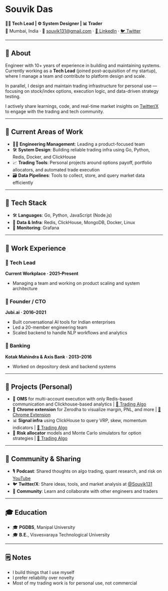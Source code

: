 # Souvik Das

**🧑‍💻 Tech Lead | ⚙️ System Designer | 📊 Trader**  
📍 Mumbai, India · 📧 souvik131@gmail.com · [🔗 LinkedIn](https://www.linkedin.com/in/souvik131) · [🐦 Twitter](https://x.com/Souvik131)

---

## 🧭 About

Engineer with 10+ years of experience in building and maintaining systems.  
Currently working as a **Tech Lead** (joined post-acquisition of my startup), where I manage a team and contribute to platform design and scale.

In parallel, I design and maintain trading infrastructure for personal use — focusing on stock/index options, execution logic, and data-driven strategy testing.

I actively share learnings, code, and real-time market insights on [Twitter/X](https://x.com/Souvik131) to engage with the trading and tech community.

---

## 🔧 Current Areas of Work

- 🧑‍🏫 **Engineering Management**: Leading a product-focused team
- 🛠️ **System Design**: Building reliable trading infra using Go, Python, Redis, Docker, and ClickHouse
- 📈 **Trading Tools**: Personal projects around options payoff, portfolio allocators, and automated trade execution
- 🗃️ **Data Pipelines**: Tools to collect, store, and query market data efficiently

---

## 🧰 Tech Stack

- 🛠️ **Languages**: Go, Python, JavaScript (Node.js)
- 🧱 **Data & Infra**: Redis, ClickHouse, MongoDB, Docker, Linux
- 📡 **Monitoring**: Grafana

---

## 🏢 Work Experience

### 🔹 Tech Lead

**Current Workplace · 2021–Present**

- Managing a team and working on product scaling and system architecture

### 🔹 Founder / CTO

**Jubi.ai · 2016–2021**

- Built conversational AI tools for Indian enterprises
- Led a 20-member engineering team
- Scaled backend to handle NLP workflows and analytics

### 🔹 Banking

**Kotak Mahindra & Axis Bank · 2013–2016**

- Worked on depository desk and backend systems

---

## 🚀 Projects (Personal)

- 🧠 **OMS** for multi-account execution with only Redis-based communication and Clickhouse-based analytics | [🔗 Trading Algo](https://tradingalgo.in) 
- 🧩 **Chrome extension** for Zerodha to visualize margin, PNL, and more | [🔗 Chrome Extension](https://chromewebstore.google.com/detail/trading-algo/kcdieedecefcnaioggjebnpifmbnfnop)
- 📊 **Signal infra** using ClickHouse to query VRP, skew, momentum indicators | [🔗 Trading Algo](https://tradingalgo.in)
- 🧮 **Risk allocator** models and Monte Carlo simulators for option strategies | [🔗 Trading Algo](https://tradingalgo.in)

---

## 📣 Community & Sharing

- 🎙️ **Podcast**: Shared thoughts on algo trading, quant research, and risk on [YouTube](https://www.youtube.com/watch?v=IRePtbh2MJs)  
- 🐦 **Twitter/X**: Share ideas, tools, and market analysis at [@Souvik131](https://x.com/Souvik131)  
- 🤝 **Community**: Learn and collaborate with other engineers and traders  

---

## 🎓 Education

- 🎓 **PGDBS**, Manipal University
- 🎓 **B.E.**, Visvesvaraya Technological University

---

## 🗒️ Notes

- I build things that I use myself
- I prefer reliability over novelty
- Most of my trading work is for personal use, not commercial


<!---
souvik131/souvik131 is a ✨ special ✨ repository because its `README.md` (this file) appears on your GitHub profile.
You can click the Preview link to take a look at your changes.
--->
